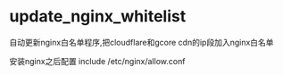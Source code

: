 # update_nginx_whitelist
自动更新nginx白名单程序,把cloudflare和gcore cdn的ip段加入nginx白名单

安装nginx之后配置 include /etc/nginx/allow.conf